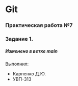 # Git
### Практическая работа №7
### Задание 1.
##### Изменено в ветке main

Выполнил:
* Карпенко Д.Ю.
* УВП-313
